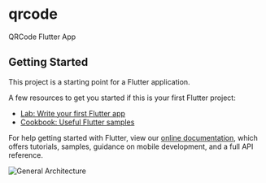 # qrcode

QRCode Flutter App

## Getting Started

This project is a starting point for a Flutter application.

A few resources to get you started if this is your first Flutter project:

- [Lab: Write your first Flutter app](https://flutter.io/docs/get-started/codelab)
- [Cookbook: Useful Flutter samples](https://flutter.io/docs/cookbook)

For help getting started with Flutter, view our 
[online documentation](https://flutter.io/docs), which offers tutorials, 
samples, guidance on mobile development, and a full API reference.


![General Architecture](https://drive.google.com/file/d/1Zqp2dmpqEvdvbwNgPDcF_Y8YtO8X7z-v/view?usp=sharing)

